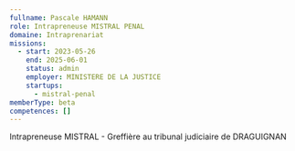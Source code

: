 ```yaml
---
fullname: Pascale HAMANN
role: Intrapreneuse MISTRAL PENAL
domaine: Intraprenariat
missions:
  - start: 2023-05-26
    end: 2025-06-01
    status: admin
    employer: MINISTERE DE LA JUSTICE
    startups:
      - mistral-penal
memberType: beta
competences: []
---
```

Intrapreneuse MISTRAL - Greffière au tribunal judiciaire de DRAGUIGNAN